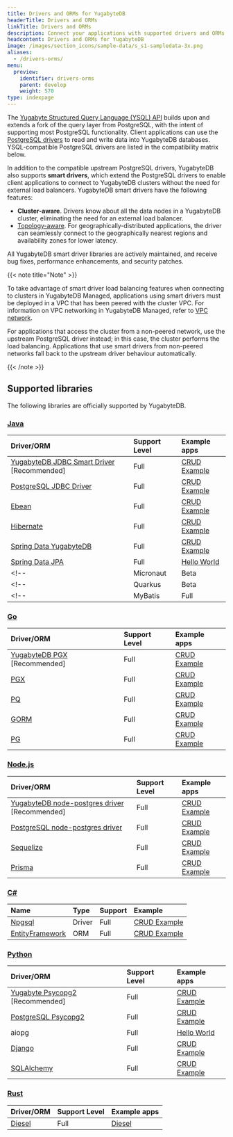 ```yaml
---
title: Drivers and ORMs for YugabyteDB
headerTitle: Drivers and ORMs
linkTitle: Drivers and ORMs
description: Connect your applications with supported drivers and ORMs
headcontent: Drivers and ORMs for YugabyteDB
image: /images/section_icons/sample-data/s_s1-sampledata-3x.png
aliases:
  - /drivers-orms/
menu:
  preview:
    identifier: drivers-orms
    parent: develop
    weight: 570
type: indexpage
---
```


The [Yugabyte Structured Query Language (YSQL) API](../api/ysql/) builds upon and extends a fork of the query layer from PostgreSQL, with the intent of supporting most PostgreSQL functionality. Client applications can use the [PostgreSQL drivers](https://www.postgresql.org/download/products/2-drivers-and-interfaces/) to read and write data into YugabyteDB databases. YSQL-compatible PostgreSQL drivers are listed in the compatibility matrix below.

In addition to the compatible upstream PostgreSQL drivers, YugabyteDB also supports **smart drivers**, which extend the PostgreSQL drivers to enable client applications to connect to YugabyteDB clusters without the need for external load balancers. YugabyteDB smart drivers have the following features:

- **Cluster-aware**. Drivers know about all the data nodes in a YugabyteDB cluster, eliminating the need for an external load balancer.
- [Topology-aware](../deploy/multi-dc/). For geographically-distributed applications, the driver can seamlessly connect to the geographically nearest regions and availability zones for lower latency.

All YugabyteDB smart driver libraries are actively maintained, and receive bug fixes, performance enhancements, and security patches.

{{< note title="Note" >}}

To take advantage of smart driver load balancing features when connecting to clusters in YugabyteDB Managed, applications using smart drivers must be deployed in a VPC that has been peered with the cluster VPC. For information on VPC networking in YugabyteDB Managed, refer to [VPC network](../yugabyte-cloud/cloud-basics/cloud-vpcs/).

For applications that access the cluster from a non-peered network, use the upstream PostgreSQL driver instead; in this case, the cluster performs the load balancing. Applications that use smart drivers from non-peered networks fall back to the upstream driver behaviour automatically.

{{< /note >}}

## Supported libraries

The following libraries are officially supported by YugabyteDB.

### [Java](java/)

| Driver/ORM | Support Level | Example apps |
| :-------------------------- | :------------ | :----------- |
| [YugabyteDB JDBC Smart Driver](java/yugabyte-jdbc/) [Recommended] | Full | [CRUD Example](java/yugabyte-jdbc/) |
| [PostgreSQL JDBC Driver](java/postgres-jdbc/) | Full | [CRUD Example](java/postgres-jdbc/) |
| [Ebean](java/ebean/) | Full | [CRUD Example](java/ebean/) |
| [Hibernate](java/hibernate/) | Full | [CRUD Example](java/hibernate/) |
| [Spring Data YugabyteDB](../integrations/spring-framework/sdyb/) | Full | [CRUD Example](../integrations/spring-framework/sdyb/#examples) |
| [Spring Data JPA](../integrations/spring-framework/sd-jpa/) | Full | [Hello World](../develop/build-apps/java/ysql-spring-data/) |
<!-- | Micronaut | Beta |  | -->
<!-- | Quarkus | Beta |  | -->
<!-- | MyBatis | Full |  | -->

### [Go](go/)

| Driver/ORM | Support Level | Example apps |
| :--------- | :------------ | :----------- |
| [YugabyteDB PGX](go/yb-pgx/) [Recommended] | Full | [CRUD Example](go/yb-pgx/) |
| [PGX](go/pgx/) | Full | [CRUD Example](go/pgx/) |
| [PQ](go/pq/) | Full | [CRUD Example](go/pq/) |
| [GORM](go/gorm/) | Full | [CRUD Example](go/gorm/) |
| [PG](go/pg/) | Full | [CRUD Example](go/pg/) |

### [Node.js](nodejs/)

| Driver/ORM | Support Level | Example apps |
| :--------- | :------------ | :----------- |
| [YugabyteDB node-postgres driver](nodejs/yugabyte-node-driver/) [Recommended] | Full | [CRUD Example](nodejs/yugabyte-node-driver/) |
| [PostgreSQL node-postgres driver](nodejs/postgres-node-driver/) | Full | [CRUD Example](nodejs/postgres-node-driver/) |
| [Sequelize](nodejs/sequelize/) | Full | [CRUD Example](nodejs/sequelize/) |
| [Prisma](nodejs/prisma/) | Full | [CRUD Example](nodejs/prisma/)

### [C#](csharp/)

| Name | Type | Support | Example |
| :--- | :--- | :-------| :------ |
| [Npgsql](csharp/postgres-npgsql/) | Driver | Full | [CRUD Example](csharp/postgres-npgsql/) |
| [EntityFramework](csharp/entityframework/) | ORM | Full | [CRUD Example](csharp/entityframework/) |

### [Python](python/)

| Driver/ORM | Support Level | Example apps |
| :------------------------- | :------------ | :----------- |
| [Yugabyte Psycopg2](python/yugabyte-psycopg2/) [Recommended] | Full | [CRUD Example](python/yugabyte-psycopg2/) |
| [PostgreSQL Psycopg2](python/postgres-psycopg2/) | Full | [CRUD Example](python/postgres-psycopg2/) |
| aiopg | Full | [Hello World](../develop/build-apps/python/ysql-aiopg/) |
| [Django](python/django/) | Full | [CRUD Example](python/django/) |
| [SQLAlchemy](python/sqlalchemy/) | Full | [CRUD Example](python/sqlalchemy/) |

### [Rust](rust/)

| Driver/ORM | Support Level | Example apps |
| :--------- | :------------ | :----------- |
| [Diesel](rust/diesel/) | Full | [Diesel](rust/diesel/) |
